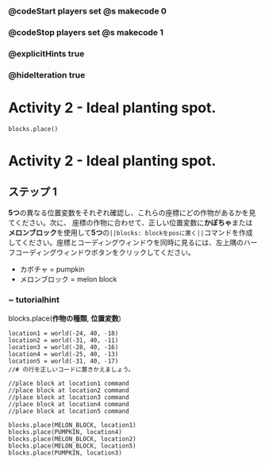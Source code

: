 ### @codeStart players set @s makecode 0
### @codeStop players set @s makecode 1

### @explicitHints true
### @hideIteration true 
# Activity 2 - Ideal planting spot.

```python
blocks.place()
```
# Activity 2 - Ideal planting spot.

## ステップ 1
**5つ**の異なる位置変数をそれぞれ確認し、これらの座標にどの作物があるかを見てください。次に、
座標の作物に合わせて、正しい位置変数に**かぼちゃ**または**メロンブロック**を使用して**5つ**の`||blocks: blockをposに置く||`コマンドを作成してください。座標とコーディングウィンドウを同時に見るには、左上隅のハーフコーディングウィンドウボタンをクリックしてください。

- カボチャ = pumpkin
- メロンブロック = melon block

### ~ tutorialhint
blocks.place(**作物の種類**, **位置変数**)


```template
location1 = world(-24, 40, -18)
location2 = world(-31, 40, -11)
location3 = world(-28, 40, -16)
location4 = world(-25, 40, -13)
location5 = world(-31, 40, -17)
//# の行を正しいコードに置きかえましょう。

//place block at location1 command
//place block at location2 command
//place block at location3 command
//place block at location4 command
//place block at location5 command

```

```ghost
blocks.place(MELON_BLOCK, location1)
blocks.place(PUMPKIN, location4)
blocks.place(MELON_BLOCK, location2)
blocks.place(MELON_BLOCK, location5)
blocks.place(PUMPKIN, location3)
```